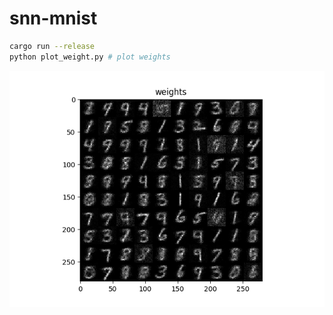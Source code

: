 # snn-mnist

```sh
cargo run --release
python plot_weight.py # plot weights
```

![weights](https://raw.githubusercontent.com/suzusuzu/snn-mnist/master/weights.png)